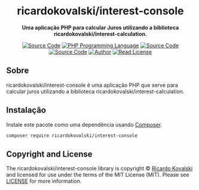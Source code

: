 <h1 align="center">ricardokovalski/interest-console</h1>

<p align="center">
    <strong>Uma aplicação PHP para calcular Juros utilizando a biblioteca ricardokovalski/interest-calculation.</strong>
</p>

<p align="center">
    <a href="https://github.com/ricardokovalski/interest-console"><img src="http://img.shields.io/badge/source-ricardokovalski/interest--console-blue.svg" alt="Source Code"></a>
    <a href="https://php.net"><img src="https://img.shields.io/badge/php-%3E=5.6-777bb3.svg" alt="PHP Programming Language"></a>
    <a href="https://github.com/ricardokovalski/interest-console/releases"><img src="https://img.shields.io/github/release/ricardokovalski/interest-console.svg" alt="Source Code"></a>
    <a href="https://packagist.org/packages/ricardokovalski/interest-console"><img src="https://poser.pugx.org/ricardokovalski/interest-console/v/stable" alt="Source Code"></a>
    <a href="https://github.com/ricardokovalski"><img src="http://img.shields.io/badge/author-@ricardokovalski-blue.svg" alt="Author"></a>
    <a href="https://github.com/ricardokovalski/interest-console/blob/main/LICENSE"><img src="https://img.shields.io/badge/license-MIT-brightgreen.svg" alt="Read License"></a>
</p>

## Sobre

ricardokovalski/interest-console é uma aplicação PHP que serve para calcular juros utilizando a biblioteca ricardokovalski/interest-calculation.

## Instalação

Instale este pacote como uma dependência usando [Composer](https://getcomposer.org).

```bash
composer require ricardokovalski/interest-console
```

## Copyright and License

The ricardokovalski/interest-console library is copyright © [Ricardo Kovalski](https://github.com/ricardokovalski)
and licensed for use under the terms of the
MIT License (MIT). Please see [LICENSE](LICENSE) for more information.
